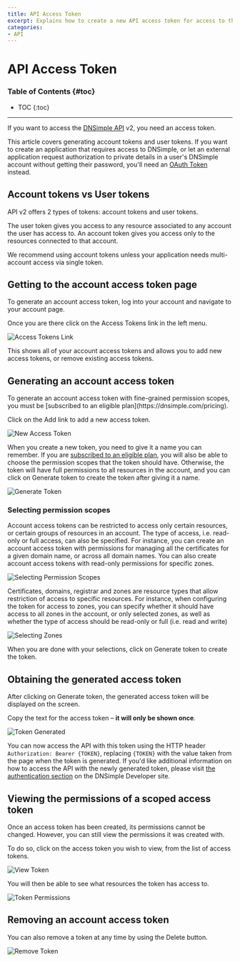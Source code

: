 ```yaml
---
title: API Access Token
excerpt: Explains how to create a new API access token for access to the API version 2, including how to create a scoped access token with granular permissions.
categories:
- API
---
```


# API Access Token

### Table of Contents {#toc}

* TOC
{:toc}

---

If you want to access the [DNSimple API](https://developer.dnsimple.com/) v2, you need an access token.

This article covers generating account tokens and user tokens. If you want to create an application that requires access to DNSimple, or let an external application request authorization to private details in a user's DNSimple account without getting their password, you'll need an [OAuth Token](/articles/oauth-applications/) instead.

## Account tokens vs User tokens

API v2 offers 2 types of tokens: account tokens and user tokens.

The user token gives you access to any resource associated to any account the user has access to. An account token gives you access only to the resources connected to that account.

<tip>
We recommend using account tokens unless your application needs multi-account access via single token.
</tip>

## Getting to the account access token page

To generate an account access token, log into your account and navigate to your account page.

Once you are there click on the <label>Access Tokens</label> link in the left menu.

![Access Tokens Link](/files/access-tokens-link.png)

This shows all of your account access tokens and allows you to add new access tokens, or remove existing access tokens.

## Generating an account access token

<info>
To generate an account access token with fine-grained permission scopes, you must be [subscribed to an eligible plan](https://dnsimple.com/pricing).
</info>

Click on the <label>Add</label> link to add a new access token.

![New Access Token](/files/access-token-new.png)

When you create a new token, you need to give it a name you can remember. If you are [subscribed to an eligible plan](https://dnsimple.com/pricing), you will also be able to choose the permission scopes that the token should have. Otherwise, the token will have full permissions to all resources in the account, and you can click on <label>Generate token</label> to create the token after giving it a name.

![Generate Token](/files/access-token-generate.png)

### Selecting permission scopes

Account access tokens can be restricted to access only certain resources, or certain groups of resources in an account. The type of access, i.e. read-only or full access, can also be specified. For instance, you can create an account access token with permissions for managing all the certificates for a given domain name, or across all domain names. You can also create account access tokens with read-only permissions for specific zones.

![Selecting Permission Scopes](/files/scoped-account-token-create.png)

Certificates, domains, registrar and zones are resource types that allow restriction of access to specific resources. For instance, when configuring the token for access to zones, you can specify whether it should have access to all zones in the account, or only selected zones, as well as whether the type of access should be read-only or full (i.e. read and write)

![Selecting Zones](/files/scoped-account-token-select-zones.png)

When you are done with your selections, click on <label>Generate token</label> to create the token.

## Obtaining the generated access token

After clicking on <label>Generate token</label>, the generated access token will be displayed on the screen.

Copy the text for the access token – **it will only be shown once**.

![Token Generated](/files/access-token-generated.png)

You can now access the API with this token using the HTTP header `Authorization: Bearer {TOKEN}`, replacing `{TOKEN}` with the value taken from the page when the token is generated. If you'd like additional information on how to access the API with the newly generated token, please visit [the authentication section](https://developer.dnsimple.com/v2/#authentication) on the DNSimple Developer site.

## Viewing the permissions of a scoped access token

Once an access token has been created, its permissions cannot be changed. However, you can still view the permissions it was created with.

To do so, click on the access token you wish to view, from the list of access tokens.

![View Token](/files/scoped-account-token-view.png)

You will then be able to see what resources the token has access to.

![Token Permissions](/files/scoped-account-token-permissions.png)

## Removing an account access token

You can also remove a token at any time by using the <label>Delete</label> button.

![Remove Token](/files/access-token-remove.png)
